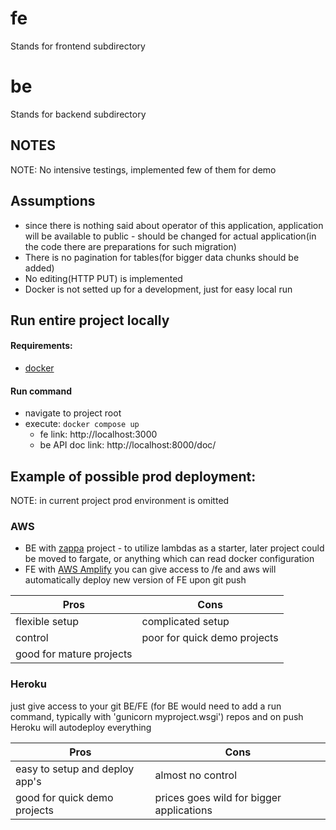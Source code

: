 # fe

Stands for frontend subdirectory

# be

Stands for backend subdirectory

## NOTES

NOTE: No intensive testings, implemented few of them for demo

## Assumptions

* since there is nothing said about operator of this application, application will be available to public -
  should be changed for actual application(in the code there are preparations for such migration)
* There is no pagination for tables(for bigger data chunks should be added)
* No editing(HTTP PUT) is implemented
* Docker is not setted up for a development, just for easy local run

## Run entire project locally

#### Requirements:

* [docker](https://www.docker.com/)

#### Run command

* navigate to project root
* execute: `docker compose up`
    * fe link: http://localhost:3000
    * be API doc link: http://localhost:8000/doc/

## Example of possible prod deployment:
NOTE: in current project prod environment is omitted

### AWS 
* BE with [zappa](https://github.com/zappa/Zappa) project - to utilize lambdas as a starter, later project could be moved to fargate, or anything which can read docker configuration 
* FE with [AWS Amplify](https://docs.aws.amazon.com/amplify/index.html) you can give access to <repo root>/fe and aws will automatically deploy new version of FE upon git push

| Pros                     | Cons                         |
|--------------------------|------------------------------|  
| flexible setup           | complicated setup            |
| control                  | poor for quick demo projects |
| good for mature projects |                              |

### Heroku
just give access to your git BE/FE (for BE would need to add a run command, typically with 'gunicorn myproject.wsgi') repos and on push Heroku will autodeploy everything

| Pros                           | Cons                                     |
|--------------------------------|------------------------------------------|  
| easy to setup and deploy app's | almost no control                        |
| good for quick demo projects   | prices goes wild for bigger applications |
